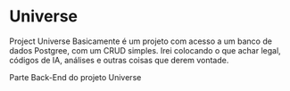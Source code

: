 # Universe
Project Universe
  Basicamente é um projeto com acesso a um banco de dados Postgree, com um CRUD simples.
  Irei colocando o que achar legal, códigos de IA, análises e outras coisas que derem vontade.

Parte Back-End do projeto Universe
